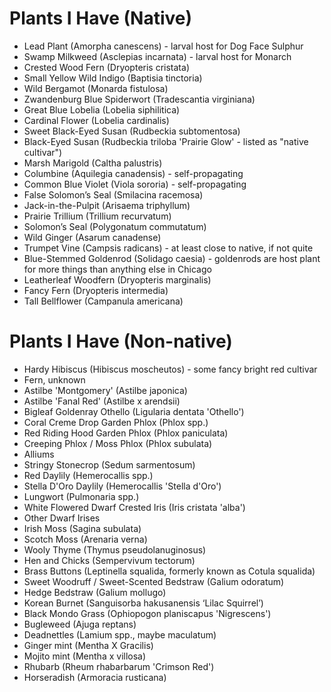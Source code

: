 # Plants I Have (Native)
- Lead Plant (Amorpha canescens) - larval host for Dog Face Sulphur
- Swamp Milkweed (Asclepias incarnata) - larval host for Monarch
- Crested Wood Fern (Dryopteris cristata)
- Small Yellow Wild Indigo (Baptisia tinctoria)
- Wild Bergamot (Monarda fistulosa)
- Zwandenburg Blue Spiderwort (Tradescantia virginiana)
- Great Blue Lobelia (Lobelia siphilitica)
- Cardinal Flower (Lobelia cardinalis)
- Sweet Black-Eyed Susan (Rudbeckia subtomentosa)
- Black-Eyed Susan (Rudbeckia triloba 'Prairie Glow' - listed as "native cultivar")
- Marsh Marigold (Caltha palustris)
- Columbine (Aquilegia canadensis) - self-propagating
- Common Blue Violet (Viola sororia) - self-propagating
- False Solomon’s Seal (Smilacina racemosa)
- Jack-in-the-Pulpit (Arisaema triphyllum)
- Prairie Trillium (Trillium recurvatum)
- Solomon’s Seal (Polygonatum commutatum)
- Wild Ginger (Asarum canadense)
- Trumpet Vine (Campsis radicans) - at least close to native, if not quite
- Blue-Stemmed Goldenrod (Solidago caesia) - goldenrods are host plant for more things than anything else in Chicago
- Leatherleaf Woodfern (Dryopteris marginalis)
- Fancy Fern (Dryopteris intermedia)
- Tall Bellflower (Campanula americana)

# Plants I Have (Non-native)
- Hardy Hibiscus (Hibiscus moscheutos) - some fancy bright red cultivar
- Fern, unknown
- Astilbe 'Montgomery' (Astilbe japonica)
- Astilbe 'Fanal Red' (Astilbe x arendsii)
- Bigleaf Goldenray Othello (Ligularia dentata 'Othello')
- Coral Creme Drop Garden Phlox (Phlox spp.)
- Red Riding Hood Garden Phlox (Phlox paniculata)
- Creeping Phlox / Moss Phlox (Phlox subulata)
- Alliums
- Stringy Stonecrop (Sedum sarmentosum)
- Red Daylily (Hemerocallis spp.)
- Stella D'Oro Daylily (Hemerocallis 'Stella d'Oro')
- Lungwort (Pulmonaria spp.)
- White Flowered Dwarf Crested Iris (Iris cristata 'alba')
- Other Dwarf Irises
- Irish Moss (Sagina subulata)
- Scotch Moss (Arenaria verna)
- Wooly Thyme (Thymus pseudolanuginosus)
- Hen and Chicks (Sempervivum tectorum)
- Brass Buttons (Leptinella squalida, formerly known as Cotula squalida)
- Sweet Woodruff / Sweet-Scented Bedstraw (Galium odoratum)
- Hedge Bedstraw (Galium mollugo)
- Korean Burnet (Sanguisorba hakusanensis ‘Lilac Squirrel’)
- Black Mondo Grass (Ophiopogon planiscapus 'Nigrescens')
- Bugleweed (Ajuga reptans)
- Deadnettles (Lamium spp., maybe maculatum)
- Ginger mint (Mentha X Gracilis)
- Mojito mint (Mentha x villosa)
- Rhubarb (Rheum rhabarbarum 'Crimson Red')
- Horseradish (Armoracia rusticana)
